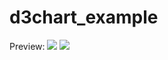 # d3chart_example

Preview:
<img src="https://i.imgur.com/J9g5DMm.png" />
<img src="https://i.imgur.com/tYOS83K.png" />
